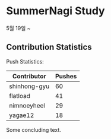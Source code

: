 # SummerNagi Study

5월 19일 ~ 

## Contribution Statistics

Push Statistics:

| Contributor | Pushes |
| ----------- | ------ |
| shinhong-gyu | 60 |
| flatload | 41 |
| nimnoeyheel | 29 |
| yagae12 | 18 |

Some concluding text.
